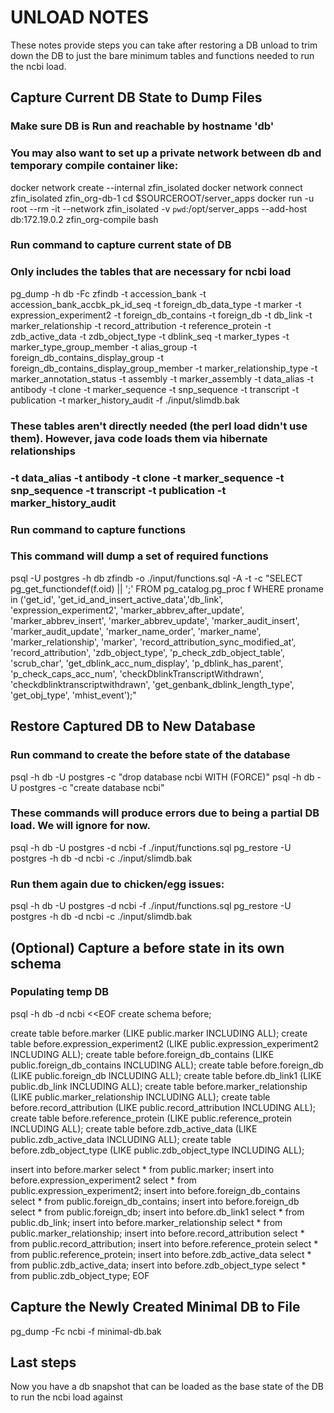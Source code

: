 UNLOAD NOTES
===

These notes provide steps you can take after restoring a DB unload to trim down the DB to just the bare minimum tables and functions
needed to run the ncbi load.


Capture Current DB State to Dump Files
---

### Make sure DB is Run and reachable by hostname 'db'
### You may also want to set up a private network between db and temporary compile container like:
docker network create --internal zfin_isolated
docker network connect zfin_isolated zfin_org-db-1
cd $SOURCEROOT/server_apps
docker run -u root --rm -it --network zfin_isolated -v `pwd`:/opt/server_apps   --add-host db:172.19.0.2  zfin_org-compile bash

### Run command to capture current state of DB
### Only includes the tables that are necessary for ncbi load
pg_dump -h db -Fc zfindb -t accession_bank -t accession_bank_accbk_pk_id_seq -t foreign_db_data_type -t marker -t expression_experiment2 -t foreign_db_contains -t foreign_db -t db_link -t marker_relationship -t record_attribution -t reference_protein -t zdb_active_data -t zdb_object_type -t dblink_seq -t marker_types -t marker_type_group_member -t alias_group -t foreign_db_contains_display_group -t foreign_db_contains_display_group_member -t marker_relationship_type -t marker_annotation_status -t assembly -t marker_assembly -t data_alias -t antibody -t clone -t marker_sequence -t snp_sequence -t transcript -t publication -t marker_history_audit -f ./input/slimdb.bak

### These tables aren't directly needed (the perl load didn't use them). However, java code loads them via hibernate relationships
###    -t data_alias -t antibody -t clone -t marker_sequence -t snp_sequence -t transcript -t publication -t marker_history_audit 

### Run command to capture functions
### This command will dump a set of required functions
psql -U postgres -h db zfindb -o ./input/functions.sql -A -t -c "SELECT pg_get_functiondef(f.oid) || ';' FROM pg_catalog.pg_proc f WHERE proname in ('get_id', 'get_id_and_insert_active_data','db_link', 'expression_experiment2', 'marker_abbrev_after_update', 'marker_abbrev_insert', 'marker_abbrev_update', 'marker_audit_insert', 'marker_audit_update', 'marker_name_order', 'marker_name', 'marker_relationship', 'marker', 'record_attribution_sync_modified_at', 'record_attribution', 'zdb_object_type', 'p_check_zdb_object_table', 'scrub_char', 'get_dblink_acc_num_display', 'p_dblink_has_parent', 'p_check_caps_acc_num', 'checkDblinkTranscriptWithdrawn', 'checkdblinktranscriptwithdrawn', 'get_genbank_dblink_length_type', 'get_obj_type', 'mhist_event');"


Restore Captured DB to New Database
---

### Run command to create the before state of the database
psql -h db -U postgres -c "drop database ncbi WITH (FORCE)"
psql -h db -U postgres -c "create database ncbi"

### These commands will produce errors due to being a partial DB load. We will ignore for now.
psql -h db -U postgres -d ncbi -f ./input/functions.sql
pg_restore -U postgres -h db -d ncbi -c ./input/slimdb.bak

### Run them again due to chicken/egg issues:
psql -h db -U postgres -d ncbi -f ./input/functions.sql
pg_restore -U postgres -h db -d ncbi -c ./input/slimdb.bak


(Optional) Capture a before state in its own schema
---

### Populating temp DB
psql -h db -d ncbi <<EOF
create schema before;

create table before.marker (LIKE public.marker INCLUDING ALL);
create table before.expression_experiment2 (LIKE public.expression_experiment2 INCLUDING ALL);
create table before.foreign_db_contains (LIKE public.foreign_db_contains INCLUDING ALL);
create table before.foreign_db (LIKE public.foreign_db INCLUDING ALL);
create table before.db_link1 (LIKE public.db_link INCLUDING ALL);
create table before.marker_relationship (LIKE public.marker_relationship INCLUDING ALL);
create table before.record_attribution (LIKE public.record_attribution INCLUDING ALL);
create table before.reference_protein (LIKE public.reference_protein INCLUDING ALL);
create table before.zdb_active_data (LIKE public.zdb_active_data INCLUDING ALL);
create table before.zdb_object_type (LIKE public.zdb_object_type INCLUDING ALL);

insert into before.marker select * from  public.marker;
insert into before.expression_experiment2 select * from  public.expression_experiment2;
insert into before.foreign_db_contains select * from  public.foreign_db_contains;
insert into before.foreign_db select * from  public.foreign_db;
insert into before.db_link1 select * from  public.db_link;
insert into before.marker_relationship select * from  public.marker_relationship;
insert into before.record_attribution select * from  public.record_attribution;
insert into before.reference_protein select * from  public.reference_protein;
insert into before.zdb_active_data select * from  public.zdb_active_data;
insert into before.zdb_object_type select * from  public.zdb_object_type;
EOF


Capture the Newly Created Minimal DB to File
---

pg_dump -Fc ncbi -f minimal-db.bak


Last steps
---
Now you have a db snapshot that can be loaded as the base state of the DB to run the ncbi load against
